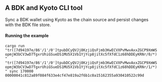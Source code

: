 ## A BDK and Kyoto CLI tool

Sync a BDK wallet using Kyoto as the chain source and persist changes with the BDK file store.

#### Running the example

`cargo run "tr([7d94197e/86'/1'/0']tpubDCyQVJj8KzjiQsFjmb3KwECVXPvMwvAxxZGCP9XmWSopmjW3bCV3wD7TgxrUhiGSueDS1MU5X1Vb1YjYcp8jitXc5fXfdC1z68hDDEyKRNr/0/*)" "tr([7d94197e/86'/1'/0']tpubDCyQVJj8KzjiQsFjmb3KwECVXPvMwvAxxZGCP9XmWSopmjW3bCV3wD7TgxrUhiGSueDS1MU5X1Vb1YjYcp8jitXc5fXfdC1z68hDDEyKRNr/1/*)" sync 170000 00000041c812a89f084f633e4cf47e819a2f6b1c0a15162355a930410522c99d`